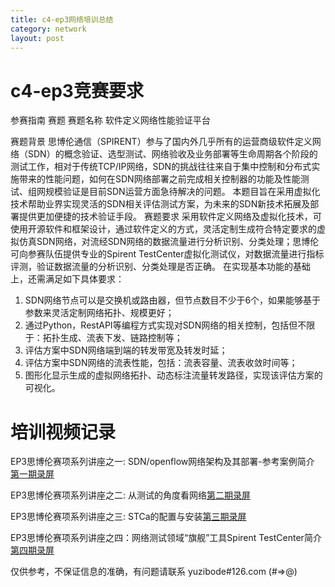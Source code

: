 ```yaml
---
title: c4-ep3网络培训总结
category: network
layout: post
---
```


# c4-ep3竞赛要求
参赛指南 赛题 赛题名称 软件定义网络性能验证平台

赛题背景 思博伦通信（SPIRENT）参与了国内外几乎所有的运营商级软件定义网络（SDN）的概念验证、选型测试、网络验收及业务部署等生命周期各个阶段的测试工作，相对于传统TCP/IP网络，SDN的挑战往往来自于集中控制和分布式实施带来的性能问题，如何在SDN网络部署之前完成相关控制器的功能及性能测试、组网规模验证是目前SDN运营方面急待解决的问题。 本题目旨在采用虚拟化技术帮助业界实现灵活的SDN相关评估测试方案，为未来的SDN新技术拓展及部署提供更加便捷的技术验证手段。  赛题要求 采用软件定义网络及虚拟化技术，可使用开源软件和框架设计，通过软件定义的方式，灵活定制生成符合特定要求的虚拟仿真SDN网络，对流经SDN网络的数据流量进行分析识别、分类处理；思博伦可向参赛队伍提供专业的Spirent TestCenter虚拟化测试仪，对数据流量进行指标评测，验证数据流量的分析识别、分类处理是否正确。 在实现基本功能的基础上，还需满足如下具体要求：

1. SDN网络节点可以是交换机或路由器，但节点数目不少于6个，如果能够基于参数来灵活定制网络拓扑、规模更好；
2. 通过Python，RestAPI等编程方式实现对SDN网络的相关控制，包括但不限于：拓扑生成、流表下发、链路控制等；
3. 评估方案中SDN网络端到端的转发带宽及转发时延；
4. 评估方案中SDN网络的流表性能，包括：流表容量、流表收敛时间等；
5. 图形化显示生成的虚拟网络拓扑、动态标注流量转发路径，实现该评估方案的可视化。

# 培训视频记录

EP3思博伦赛项系列讲座之一: SDN/openflow网络架构及其部署-参考案例简介 [第一期录屏](https://spirent.zoom.us/recording/share/bKLhAYs2818N4cgTyROAF9mFfA_3_AniMtHvWvgOdqqwIumekTziMw)

EP3思博伦赛项系列讲座之二: 从测试的角度看网络[第二期录屏](https://spirent.zoom.us/recording/play/U8KqJGND7P5mIULfNm0SiS516onq7GrFrODKwdrQZkBAgWvAd9LNm1FogKHWSfia?continueMode=true)

EP3思博伦赛项系列讲座之三: STCa的配置与安装[第三期录屏](https://spirent.zoom.us/recording/play/PrSC4rLLzP750qm6On0ULYknrjNztWYGg0U26eaCzX1NwDTpjAfL0DdrTtQSDyJH?continueMode=true)

EP3思博伦赛项系列讲座之四：网络测试领域“旗舰”工具Spirent TestCenter简介 [第四期录屏](https://spirent.zoom.us/recording/share/LWOOwzMM9EbjEPqdWo8IbgNckIe9ZoR7l_OQa1CoSXY)

仅供参考，不保证信息的准确，有问题请联系 yuzibode#126.com (#=>@)

